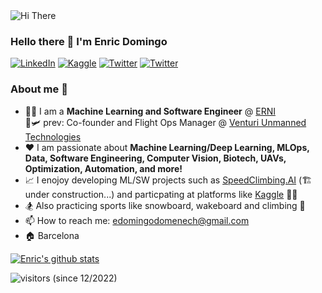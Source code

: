 <img alt="Hi There" src="./venturi_vtol_enric.gif"/>

### Hello there 👋 I'm Enric Domingo

<p> <a href="https://www.linkedin.com/in/e-domingo/" target="_blank"><img alt="LinkedIn" src="https://img.shields.io/badge/linkedin-%230077B5.svg?&style=&logo=linkedin&logoColor=white" /></a>  
<a href="https://www.kaggle/edomingo" target="_blank"><img alt="Kaggle" src="https://road-to-kaggle-grandmaster.vercel.app/api/simple/edomingo" /></a>  
<a href="https://www.twitter/mad_enrico" target="_blank"><img alt="Twitter" src="https://img.shields.io/twitter/follow/mad_enrico?label=Twitter&style=social" /></a>
<a href="https://www.twitter/mad_enrico" target="_blank"><img alt="Twitter" src="https://img.shields.io/youtube/channel/subscribers/UCQiLQU7Ur-J4umYPV5WrcjQ?label=YouTube&style=social" /></a>
</p>  

### About me :raising_hand:
- :technologist:  I am a **Machine Learning and Software Engineer** @ [ERNI](https://www.betterask.erni/)  
    :satellite::small_airplane: prev: Co-founder and Flight Ops Manager @ [Venturi Unmanned Technologies](https://www.youtube.com/@venturiunmannedtechnologie2518/featured)
- ❤️ I am passionate about **Machine Learning/Deep Learning, MLOps, Data, Software Engineering, Computer Vision, Biotech, UAVs, Optimization, Automation, and more!** 
- :chart_with_upwards_trend: I enojoy developing ML/SW projects such as [SpeedClimbing.AI](https://www.instagram.com/speedclimbing.ai) (🏗️ under construction...) and particpating at platforms like [Kaggle](https://www.kaggle/edomingo) 🤖🧠
- 🏂 Also practicing sports like snowboard, wakeboard and climbing 🧗
- 📫 How to reach me: edomingodomenech@gmail.com
- 🏠 Barcelona


[![Enric's github stats](https://github-readme-stats.vercel.app/api?username=enricd)](https://github.com/anuraghazra/github-readme-stats)

![visitors (since 12/2022)](https://visitor-badge.glitch.me/badge?page_id=enricd.count_visitors)
